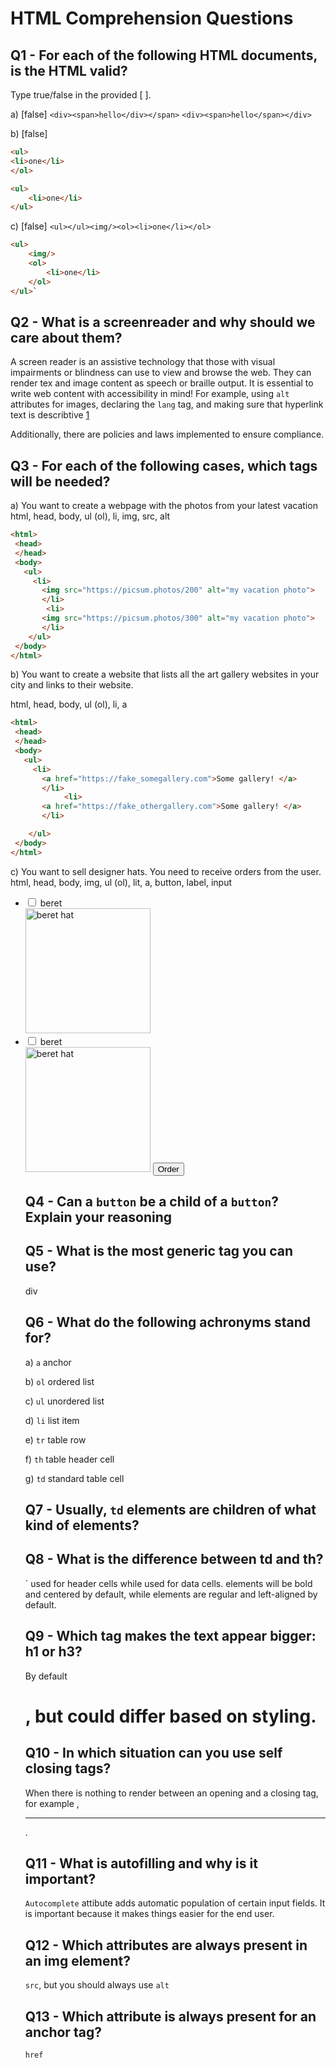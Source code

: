 # HTML Comprehension Questions

## Q1 - For each of the following HTML documents, is the HTML valid?

Type true/false in the provided [ ].

a) [false] `<div><span>hello</div></span>`
 `<div><span>hello</span></div>`

b) [false]


```html
<ul>
<li>one</li>
</ol>
```

```html
<ul>
    <li>one</li>
</ul>
```

c) [false] `<ul></ul><img/><ol><li>one</li></ol>`

```html
<ul>
    <img/>
    <ol>
        <li>one</li>
    </ol>
</ul>`
```

## Q2 - What is a screenreader and why should we care about them?

A screen reader is an assistive technology that those with visual impairments or blindness can use to view and browse the web. They can render tex and image content as speech or braille output. It is essential to write web content with accessibility in mind! For example, using `alt` attributes for images, declaring the `lang` tag, and making sure that hyperlink text is describtive [1](https://developer.mozilla.org/en-US/docs/Learn/Accessibility/HTML)

Additionally, there are policies and laws implemented to ensure compliance.


## Q3 - For each of the following cases, which tags will be needed?

a) You want to create a webpage with the photos from your latest vacation
html, head, body, ul (ol), li, img, src, alt

```html
<html>
 <head>
 </head>
 <body>
   <ul>
     <li>
       <img src="https://picsum.photos/200" alt="my vacation photo">
       </li>
        <li>
       <img src="https://picsum.photos/300" alt="my vacation photo">
       </li>
    </ul>
 </body>
</html>
```


b) You want to create a website that lists all the art gallery websites in your city and links to their website.

html, head, body, ul (ol), li, a
```html
<html>
 <head>
 </head>
 <body>
   <ul>
     <li>
       <a href="https://fake_somegallery.com">Some gallery! </a>
       </li>
            <li>
       <a href="https://fake_othergallery.com">Some gallery! </a>
       </li>

    </ul>
 </body>
</html>
```

c) You want to sell designer hats. You need to receive orders from the user.
html, head, body, img, ul (ol), lit, a, button, label, input
<html>
 <head>
 </head>
 <body>
   <ul>
     <li>
         <input type="checkbox" id="beret">
  <label for="beret"> beret</label><br>
       <img src="https://upload.wikimedia.org/wikipedia/commons/7/71/Sven_Palmqvist_1965.jpg" alt="beret hat" width="200px"
       </li>
            <li>
         <input type="checkbox" id="beret">
  <label for="beret"> beret</label><br>
       <img src="https://upload.wikimedia.org/wikipedia/commons/8/8b/StetsonHatFortHoodArmy.jpg" alt="beret hat" width="200px"
       </li>
       <button>Order</button>
 </body>
</html>


## Q4 - Can a `button` be a child of a `button`? Explain your reasoning

## Q5 - What is the most generic tag you can use?
div

## Q6 - What do the following achronyms stand for?

a) `a` anchor

b) `ol` ordered list

c) `ul` unordered list

d) `li` list item

e) `tr` table row

f) `th` table header cell

g) `td` standard table cell

## Q7 - Usually, `td` elements are children of what kind of elements?
<tr>

## Q8 - What is the difference between td and th?
<th>` used for header cells while <td> used for data cells. <th> elements will be bold and centered by default, while <td> elements are regular and left-aligned by default.

## Q9 - Which tag makes the text appear bigger: h1 or h3?
By default <h1>, but could differ based on styling.

## Q10 - In which situation can you use self closing tags?
When there is nothing to render between an opening and a closing tag, for example <img>, <hr>.

## Q11 - What is autofilling and why is it important?
`Autocomplete` attibute adds automatic population of certain input fields. It is important because it makes things easier for the end user.

## Q12 - Which attributes are always present in an img element?
`src`, but you should always use `alt`

## Q13 - Which attribute is always present for an anchor tag?
`href`